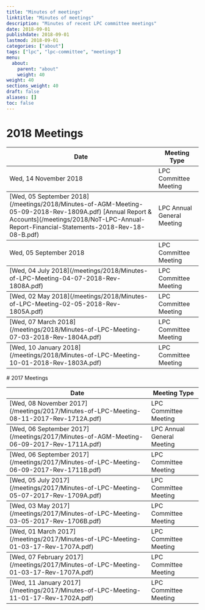 ```yaml
---
title: "Minutes of meetings"
linktitle: "Minutes of meetings"
description: "Minutes of recent LPC committee meetings"
date: 2018-09-01
publishdate: 2018-09-01
lastmod: 2018-09-01
categories: ["about"]
tags: ["lpc", "lpc-committee", "meetings"]
menu:
  about:
    parent: "about"
    weight: 40
weight: 40
sections_weight: 40
draft: false
aliases: []
toc: false
---
```


# 2018 Meetings  

  <div class="overflow-auto">
    <table class="f6 w-100 mw8 center" cellspacing="0">
      <thead>
        <tr class="stripe-dark">
          <th class="fw6 tl pa3 bg-white">Date</th>
          <th class="fw6 tl pa3 bg-white">Meeting Type</th>
        </tr>
      </thead>
      <tbody class="lh-copy">
        <tr class="stripe-dark">
          <td class="pa3">Wed, 14 November 2018</td>
          <td class="pa3">LPC Committee Meeting</td>
        </tr> 
      </tbody>
	  <tbody class="lh-copy">
        <tr class="stripe-dark">
          <td class="pa3">[Wed, 05 September 2018](/meetings/2018/Minutes-of-AGM-Meeting-05-09-2018-Rev-1809A.pdf)  
		[Annual Report & Accounts](/meetings/2018/NoT-LPC-Annual-Report-Financial-Statements-2018-Rev-18-08-B.pdf)</td>
          <td class="pa3">LPC Annual General Meeting</td>
        </tr> 
      </tbody>
	  <tbody class="lh-copy">
        <tr class="stripe-dark">
          <td class="pa3">Wed, 05 September 2018</td>
          <td class="pa3">LPC Committee Meeting</td>
        </tr> 
      </tbody>
	  <tbody class="lh-copy">
        <tr class="stripe-dark">
          <td class="pa3">[Wed, 04 July 2018](/meetings/2018/Minutes-of-LPC-Meeting-04-07-2018-Rev-1808A.pdf)</td>
          <td class="pa3">LPC Committee Meeting</td>
        </tr> 
      </tbody>
	  <tbody class="lh-copy">
        <tr class="stripe-dark">
          <td class="pa3">[Wed, 02 May 2018](/meetings/2018/Minutes-of-LPC-Meeting-02-05-2018-Rev-1805A.pdf)</td>
          <td class="pa3">LPC Committee Meeting</td>
        </tr> 
      </tbody>
	  <tbody class="lh-copy">
        <tr class="stripe-dark">
          <td class="pa3">[Wed, 07 March 2018](/meetings/2018/Minutes-of-LPC-Meeting-07-03-2018-Rev-1804A.pdf)</td>
          <td class="pa3">LPC Committee Meeting</td>
        </tr> 
      </tbody>
	  <tbody class="lh-copy">
        <tr class="stripe-dark">
          <td class="pa3">[Wed, 10 January 2018](/meetings/2018/Minutes-of-LPC-Meeting-10-01-2018-Rev-1803A.pdf)</td>
          <td class="pa3">LPC Committee Meeting</td>
        </tr> 
      </tbody>
    </table>
  </div>
# 2017 Meetings  

  <div class="overflow-auto">
    <table class="f6 w-100 mw8 center" cellspacing="0">
      <thead>
        <tr class="stripe-dark">
          <th class="fw6 tl pa3 bg-white">Date</th>
          <th class="fw6 tl pa3 bg-white">Meeting Type</th>
        </tr>
      </thead>
      <tbody class="lh-copy">
        <tr class="stripe-dark">
          <td class="pa3">[Wed, 08 November 2017](/meetings/2017/Minutes-of-LPC-Meeting-08-11-2017-Rev-1712A.pdf)</td>
          <td class="pa3">LPC Committee Meeting</td>
        </tr> 
      </tbody>
	  <tbody class="lh-copy">
        <tr class="stripe-dark">
          <td class="pa3">[Wed, 06 September 2017](/meetings/2017/Minutes-of-AGM-Meeting-06-09-2017-Rev-1711A.pdf)</td>
          <td class="pa3">LPC Annual General Meeting</td>
        </tr> 
      </tbody>
	  <tbody class="lh-copy">
        <tr class="stripe-dark">
          <td class="pa3">[Wed, 06 September 2017](/meetings/2017/Minutes-of-LPC-Meeting-06-09-2017-Rev-1711B.pdf)</td>
          <td class="pa3">LPC Committee Meeting</td>
        </tr> 
      </tbody>
	  <tbody class="lh-copy">
        <tr class="stripe-dark">
          <td class="pa3">[Wed, 05 July 2017](/meetings/2017/Minutes-of-LPC-Meeting-05-07-2017-Rev-1709A.pdf)</td>
          <td class="pa3">LPC Committee Meeting</td>
        </tr> 
      </tbody>
	  <tbody class="lh-copy">
        <tr class="stripe-dark">
          <td class="pa3">[Wed, 03 May 2017](/meetings/2017/Minutes-of-LPC-Meeting-03-05-2017-Rev-1706B.pdf)</td>
          <td class="pa3">LPC Committee Meeting</td>
        </tr> 
      </tbody>
	  <tbody class="lh-copy">
        <tr class="stripe-dark">
          <td class="pa3">[Wed, 01 March 2017](/meetings/2017/Minutes-of-LPC-Meeting-01-03-17-Rev-1707A.pdf)</td>
          <td class="pa3">LPC Committee Meeting</td>
        </tr> 
      </tbody>
	  <tbody class="lh-copy">
        <tr class="stripe-dark">
          <td class="pa3">[Wed, 07 February 2017](/meetings/2017/Minutes-of-LPC-Meeting-01-03-17-Rev-1707A.pdf)</td>
          <td class="pa3">LPC Committee Meeting</td>
        </tr> 
      </tbody>
	  <tbody class="lh-copy">
        <tr class="stripe-dark">
          <td class="pa3">[Wed, 11 January 2017](/meetings/2017/Minutes-of-LPC-Meeting-11-01-17-Rev-1702A.pdf)</td>
          <td class="pa3">LPC Committee Meeting</td>
        </tr> 
      </tbody>
    </table>
  </div>



